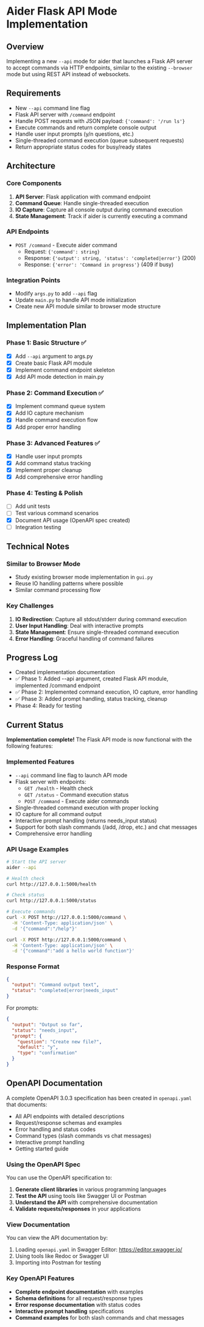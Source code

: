 # Aider Flask API Mode Implementation

## Overview
Implementing a new `--api` mode for aider that launches a Flask API server to accept commands via HTTP endpoints, similar to the existing `--browser` mode but using REST API instead of websockets.

## Requirements
- New `--api` command line flag
- Flask API server with `/command` endpoint
- Handle POST requests with JSON payload: `{'command': '/run ls'}`
- Execute commands and return complete console output
- Handle user input prompts (y/n questions, etc.)
- Single-threaded command execution (queue subsequent requests)
- Return appropriate status codes for busy/ready states

## Architecture

### Core Components
1. **API Server**: Flask application with command endpoint
2. **Command Queue**: Handle single-threaded execution
3. **IO Capture**: Capture all console output during command execution
4. **State Management**: Track if aider is currently executing a command

### API Endpoints
- `POST /command` - Execute aider command
  - Request: `{'command': string}`
  - Response: `{'output': string, 'status': 'completed|error'}` (200)
  - Response: `{'error': 'Command in progress'}` (409 if busy)

### Integration Points
- Modify `args.py` to add `--api` flag
- Update `main.py` to handle API mode initialization
- Create new API module similar to browser mode structure

## Implementation Plan

### Phase 1: Basic Structure ✅
- [x] Add `--api` argument to args.py
- [x] Create basic Flask API module
- [x] Implement command endpoint skeleton
- [x] Add API mode detection in main.py

### Phase 2: Command Execution ✅
- [x] Implement command queue system
- [x] Add IO capture mechanism
- [x] Handle command execution flow
- [x] Add proper error handling

### Phase 3: Advanced Features ✅
- [x] Handle user input prompts
- [x] Add command status tracking
- [x] Implement proper cleanup
- [x] Add comprehensive error handling

### Phase 4: Testing & Polish
- [ ] Add unit tests
- [ ] Test various command scenarios
- [x] Document API usage (OpenAPI spec created)
- [ ] Integration testing

## Technical Notes

### Similar to Browser Mode
- Study existing browser mode implementation in `gui.py`
- Reuse IO handling patterns where possible
- Similar command processing flow

### Key Challenges
1. **IO Redirection**: Capture all stdout/stderr during command execution
2. **User Input Handling**: Deal with interactive prompts
3. **State Management**: Ensure single-threaded command execution
4. **Error Handling**: Graceful handling of command failures

## Progress Log
- Created implementation documentation
- ✅ Phase 1: Added --api argument, created Flask API module, implemented /command endpoint
- ✅ Phase 2: Implemented command execution, IO capture, error handling
- ✅ Phase 3: Added prompt handling, status tracking, cleanup
- Phase 4: Ready for testing

## Current Status
**Implementation complete!** The Flask API mode is now functional with the following features:

### Implemented Features
- `--api` command line flag to launch API mode
- Flask server with endpoints:
  - `GET /health` - Health check
  - `GET /status` - Command execution status
  - `POST /command` - Execute aider commands
- Single-threaded command execution with proper locking
- IO capture for all command output
- Interactive prompt handling (returns needs_input status)
- Support for both slash commands (/add, /drop, etc.) and chat messages
- Comprehensive error handling

### API Usage Examples
```bash
# Start the API server
aider --api

# Health check
curl http://127.0.0.1:5000/health

# Check status
curl http://127.0.0.1:5000/status

# Execute commands
curl -X POST http://127.0.0.1:5000/command \
  -H 'Content-Type: application/json' \
  -d '{"command":"/help"}'

curl -X POST http://127.0.0.1:5000/command \
  -H 'Content-Type: application/json' \
  -d '{"command":"add a hello world function"}'
```

### Response Format
```json
{
  "output": "Command output text",
  "status": "completed|error|needs_input"
}
```

For prompts:
```json
{
  "output": "Output so far",
  "status": "needs_input", 
  "prompt": {
    "question": "Create new file?",
    "default": "y",
    "type": "confirmation"
  }
}
```

## OpenAPI Documentation

A complete OpenAPI 3.0.3 specification has been created in `openapi.yaml` that documents:

- All API endpoints with detailed descriptions
- Request/response schemas and examples
- Error handling and status codes
- Command types (slash commands vs chat messages)
- Interactive prompt handling
- Getting started guide

### Using the OpenAPI Spec

You can use the OpenAPI specification to:

1. **Generate client libraries** in various programming languages
2. **Test the API** using tools like Swagger UI or Postman
3. **Understand the API** with comprehensive documentation
4. **Validate requests/responses** in your applications

### View Documentation

You can view the API documentation by:

1. Loading `openapi.yaml` in Swagger Editor: https://editor.swagger.io/
2. Using tools like Redoc or Swagger UI
3. Importing into Postman for testing

### Key OpenAPI Features

- **Complete endpoint documentation** with examples
- **Schema definitions** for all request/response types
- **Error response documentation** with status codes
- **Interactive prompt handling** specifications
- **Command examples** for both slash commands and chat messages
